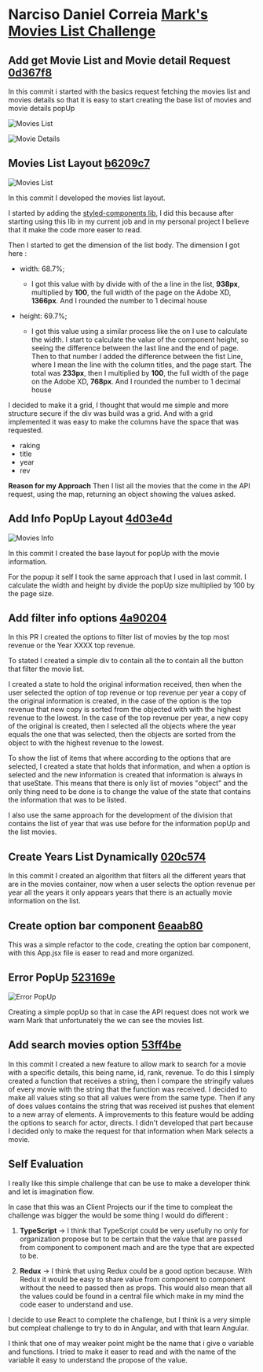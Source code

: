 # Narciso Daniel Correia [Mark's Movies List Challenge](https://github.com/narcisocorreia/movies-challenge)

## Add get Movie List and Movie detail Request [0d367f8](https://github.com/narcisocorreia/movies-challenge/commit/85e0bc20f9eea7d3c298472fb5f0a9a6dab838fb)

In this commit i started with the basics request fetching the movies list and movies details so that it is easy to start creating the base list of movies and movie details popUp

![Movies List](readME-assets/movies-list.png)

![Movie Details](readME-assets/movie-details.png)

## Movies List Layout [b6209c7](https://github.com/narcisocorreia/movies-challenge/commit/b6209c7a19b2653f851929818915010ccac446c5)

![Movies List](readME-assets/movies-list-layout.png)

In this commit I developed the movies list layout.

I started by adding the [styled-components lib](https://styled-components.com/), I did this because after starting using this lib in my current job and in my personal project I believe that it make the code more easer to read.

Then I started to get the dimension of the list body. The dimension I got here :

- width: 68.7%;

  - I got this value with by divide with of the a line in the list, **938px**, multiplied by **100**, the full width of the page on the Adobe XD, **1366px**. And I rounded the number to 1 decimal house

- height: 69.7%;

  - I got this value using a similar process like the on I use to calculate the width. I start to calculate the value of the component height, so seeing the difference between the last line and the end of page. Then to that number I added the difference between the fist Line, where I mean the line with the column titles, and the page start. The total was **233px**, then I multiplied by **100**, the full width of the page on the Adobe XD, **768px**. And I rounded the number to 1 decimal house

I decided to make it a grid, I thought that would me simple and more structure secure if the div was build was a grid. And with a grid implemented it was easy to make the columns have the space that was requested.

- raking
- title
- year
- rev

**Reason for my Approach**
Then I list all the movies that the come in the API request, using the map, returning an object showing the values asked.

## Add Info PopUp Layout [4d03e4d](https://github.com/narcisocorreia/movies-challenge/commit/4d03e4d4c62a272f4dadf1b3e77ebe1b001f2444)

![Movies Info](readME-assets/movie-info-layout.png)

In this commit I created the base layout for popUp with the movie information.

For the popup it self I took the same approach that I used in last commit. I calculate the width and height by divide the popUp size multiplied by 100 by the page size.

## Add filter info options [4a90204](https://github.com/narcisocorreia/movies-challenge/commit/4a902042cf978df10c03d4051b6ea26b137c287d)

In this PR I created the options to filter list of movies by the top most revenue or the Year XXXX top revenue.

To stated I created a simple div to contain all the to contain all the button that filter the movie list.

I created a state to hold the original information received, then when the user selected the option of top revenue or top revenue per year a copy of the original information is created, in the case of the option is the top revenue that new copy is sorted from the objected with with the highest revenue to the lowest. In the case of the top revenue per year, a new copy of the original is created, then I selected all the objects where the year equals the one that was selected, then the objects are sorted from the object to with the highest revenue to the lowest.

To show the list of items that where according to the options that are selected, I created a state that holds that information, and when a option is selected and the new information is created that information is always in that useState. This means that there is only list of movies "object" and the only thing need to be done is to change the value of the state that contains the information that was to be listed.

I also use the same approach for the development of the division that contains the list of year that was use before for the information popUp and the list movies.

## Create Years List Dynamically [020c574](https://github.com/narcisocorreia/movies-challenge/commit/020c574b7d559cd7095e8eded446ca9ae1b21f96)

In this commit I created an algorithm that filters all the different years that are in the movies container, now when a user selects the option revenue per year all the years it only appears years that there is an actually movie information on the list.

## Create option bar component [6eaab80](https://github.com/narcisocorreia/movies-challenge/commit/6eaab8032c4fa6a9f29d1c339c809bb82f1d5081)

This was a simple refactor to the code, creating the option bar component, with this App.jsx file is easer to read and more organized.

## Error PopUp [523169e](https://github.com/narcisocorreia/movies-challenge/commit/523169eea071864a0e9af8e2fca8fc55086440b7)

![Error PopUp](readME-assets/error-popup.png)

Creating a simple popUp so that in case the API request does not work we warn Mark that unfortunately the we can see the movies list.

## Add search movies option [53ff4be](https://github.com/narcisocorreia/movies-challenge/commit/53ff4be0af84e234756866f40da98a63e49fdd81)

In this commit I created a new feature to allow mark to search for a movie with a specific details, this being name, id, rank, revenue. To do this I simply created a function that receives a string, then I compare the stringify values of every movie with the string that the function was received. I decided to make all values sting so that all values were from the same type. Then if any of does values contains the string that was received ist pushes that element to a new array of elements.
A improvements to this feature would be adding the options to search for actor, directs. I didn't developed that part because I decided only to make the request for that information when Mark selects a movie.

## Self Evaluation

I really like this simple challenge that can be use to make a developer think and let is imagination flow.

In case that this was an Client Projects our if the time to compleat the challenge was bigger the would be some thing I would do different :

1. **TypeScript** -> I think that TypeScript could be very usefully no only for organization propose but to be certain that the value that are passed from component to component mach and are the type that are expected to be.

2. **Redux** -> I think that using Redux could be a good option because. With Redux it would be easy to share value from component to component without the need to passed then as props. This would also mean that all the values could be found in a central file which make in my mind the code easer to understand and use.

I decide to use React to complete the challenge, but I think is a very simple but compleat challenge to try to do in Angular, and with that learn Angular.

I think that one of may weaker point might be the name that i give o variable and functions. I tried to make it easer to read and with the name of the variable it easy to understand the propose of the value.
